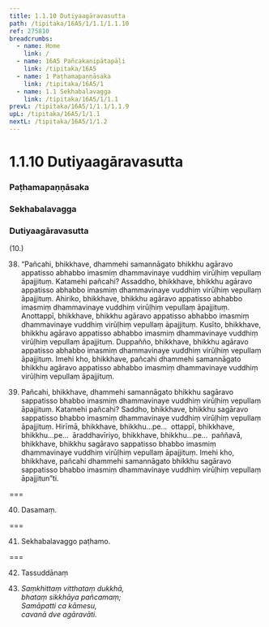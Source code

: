 ```yaml
---
title: 1.1.10 Dutiyaagāravasutta
path: /tipitaka/16A5/1/1.1/1.1.10
ref: 275810
breadcrumbs:
  - name: Home
    link: /
  - name: 16A5 Pañcakanipātapāḷi
    link: /tipitaka/16A5
  - name: 1 Paṭhamapaṇṇāsaka
    link: /tipitaka/16A5/1
  - name: 1.1 Sekhabalavagga
    link: /tipitaka/16A5/1/1.1
prevL: /tipitaka/16A5/1/1.1/1.1.9
upL: /tipitaka/16A5/1/1.1
nextL: /tipitaka/16A5/1/1.2
---
```


# 1.1.10 Dutiyaagāravasutta

### Paṭhamapaṇṇāsaka

### Sekhabalavagga

### Dutiyaagāravasutta

(10.)

38. “Pañcahi, bhikkhave, dhammehi samannāgato bhikkhu agāravo appatisso abhabbo imasmiṃ dhammavinaye vuddhiṃ virūḷhiṃ vepullaṃ āpajjituṃ. Katamehi pañcahi? Assaddho, bhikkhave, bhikkhu agāravo appatisso abhabbo imasmiṃ dhammavinaye vuddhiṃ virūḷhiṃ vepullaṃ āpajjituṃ. Ahiriko, bhikkhave, bhikkhu agāravo appatisso abhabbo imasmiṃ dhammavinaye vuddhiṃ virūḷhiṃ vepullaṃ āpajjituṃ. Anottappī, bhikkhave, bhikkhu agāravo appatisso abhabbo imasmiṃ dhammavinaye vuddhiṃ virūḷhiṃ vepullaṃ āpajjituṃ. Kusīto, bhikkhave, bhikkhu agāravo appatisso abhabbo imasmiṃ dhammavinaye vuddhiṃ virūḷhiṃ vepullaṃ āpajjituṃ. Duppañño, bhikkhave, bhikkhu agāravo appatisso abhabbo imasmiṃ dhammavinaye vuddhiṃ virūḷhiṃ vepullaṃ āpajjituṃ. Imehi kho, bhikkhave, pañcahi dhammehi samannāgato bhikkhu agāravo appatisso abhabbo imasmiṃ dhammavinaye vuddhiṃ virūḷhiṃ vepullaṃ āpajjituṃ.

39. Pañcahi, bhikkhave, dhammehi samannāgato bhikkhu sagāravo sappatisso bhabbo imasmiṃ dhammavinaye vuddhiṃ virūḷhiṃ vepullaṃ āpajjituṃ. Katamehi pañcahi? Saddho, bhikkhave, bhikkhu sagāravo sappatisso bhabbo imasmiṃ dhammavinaye vuddhiṃ virūḷhiṃ vepullaṃ āpajjituṃ. Hirīmā, bhikkhave, bhikkhu…pe…  ottappī, bhikkhave, bhikkhu…pe…  āraddhavīriyo, bhikkhave, bhikkhu…pe…  paññavā, bhikkhave, bhikkhu sagāravo sappatisso bhabbo imasmiṃ dhammavinaye vuddhiṃ virūḷhiṃ vepullaṃ āpajjituṃ. Imehi kho, bhikkhave, pañcahi dhammehi samannāgato bhikkhu sagāravo sappatisso bhabbo imasmiṃ dhammavinaye vuddhiṃ virūḷhiṃ vepullaṃ āpajjitun”ti.

===

40. Dasamaṃ.



===

41. Sekhabalavaggo paṭhamo.



===

42. Tassuddānaṃ



43. _Saṃkhittaṃ vitthataṃ dukkhā,_  
_bhataṃ sikkhāya pañcamaṃ;_  
_Samāpatti ca kāmesu,_  
_cavanā dve agāravāti._  



